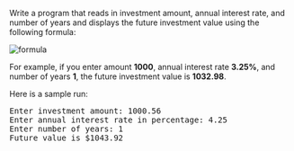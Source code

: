 Write a program that reads in investment amount, annual interest rate, and number of years and displays the future investment value using the following formula:  
  
<img alt="formula" src="https://render.githubusercontent.com/render/math?math=\huge%20\color{red}{futureInvestmentValue%20=%20investmentAmount%20\times%20\left(1%20%2B%20monthlyInterestRate\right)^{numberOfYears%20\times%2012}}" />  
  
For example, if you enter amount **1000**, annual interest rate **3.25%**, and number of years **1**, the future investment value is **1032.98**.  
  
Here is a sample run:  
  
<pre>
Enter investment amount: 1000.56
Enter annual interest rate in percentage: 4.25
Enter number of years: 1
Future value is $1043.92
</pre>